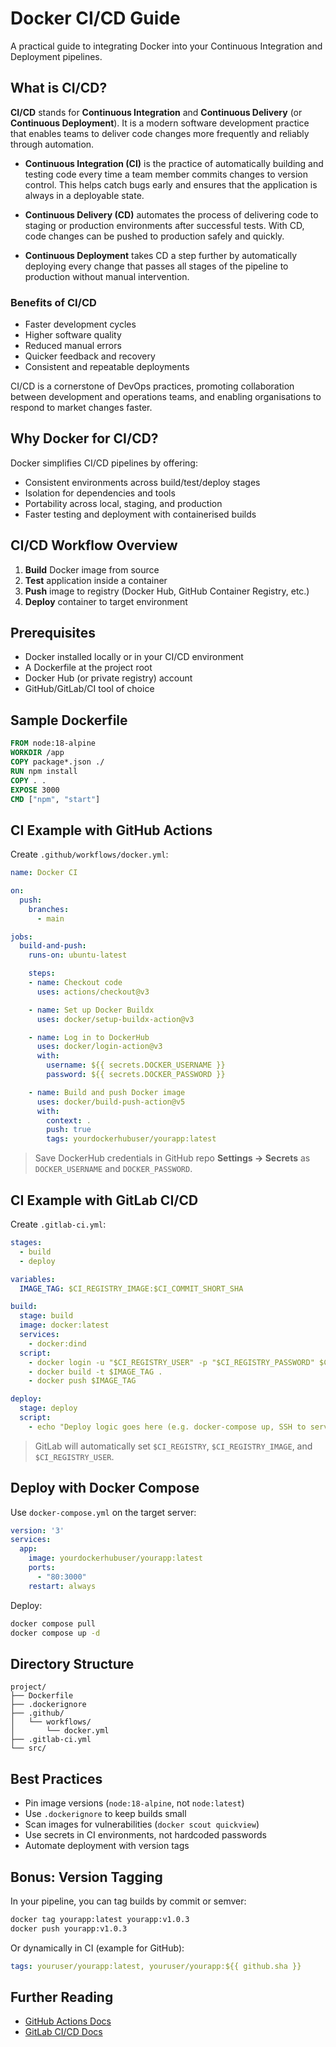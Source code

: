 # Docker CI/CD Guide
A practical guide to integrating Docker into your Continuous Integration and Deployment pipelines.


## What is CI/CD?
**CI/CD** stands for **Continuous Integration** and **Continuous Delivery** (or **Continuous Deployment**). It is a modern software development practice that enables teams to deliver code changes more frequently and reliably through automation.

- **Continuous Integration (CI)** is the practice of automatically building and testing code every time a team member commits changes to version control. This helps catch bugs early and ensures that the application is always in a deployable state.

- **Continuous Delivery (CD)** automates the process of delivering code to staging or production environments after successful tests. With CD, code changes can be pushed to production safely and quickly.

- **Continuous Deployment** takes CD a step further by automatically deploying every change that passes all stages of the pipeline to production without manual intervention.

### Benefits of CI/CD
- Faster development cycles
- Higher software quality
- Reduced manual errors
- Quicker feedback and recovery
- Consistent and repeatable deployments

CI/CD is a cornerstone of DevOps practices, promoting collaboration between development and operations teams, and enabling organisations to respond to market changes faster.


## Why Docker for CI/CD?
Docker simplifies CI/CD pipelines by offering:
- Consistent environments across build/test/deploy stages
- Isolation for dependencies and tools
- Portability across local, staging, and production
- Faster testing and deployment with containerised builds


## CI/CD Workflow Overview
1. **Build** Docker image from source
2. **Test** application inside a container
3. **Push** image to registry (Docker Hub, GitHub Container Registry, etc.)
4. **Deploy** container to target environment


## Prerequisites
- Docker installed locally or in your CI/CD environment
- A Dockerfile at the project root
- Docker Hub (or private registry) account
- GitHub/GitLab/CI tool of choice


## Sample Dockerfile
```Dockerfile
FROM node:18-alpine
WORKDIR /app
COPY package*.json ./
RUN npm install
COPY . .
EXPOSE 3000
CMD ["npm", "start"]
```


## CI Example with GitHub Actions
Create `.github/workflows/docker.yml`:
```yaml
name: Docker CI

on:
  push:
    branches:
      - main

jobs:
  build-and-push:
    runs-on: ubuntu-latest

    steps:
    - name: Checkout code
      uses: actions/checkout@v3

    - name: Set up Docker Buildx
      uses: docker/setup-buildx-action@v3

    - name: Log in to DockerHub
      uses: docker/login-action@v3
      with:
        username: ${{ secrets.DOCKER_USERNAME }}
        password: ${{ secrets.DOCKER_PASSWORD }}

    - name: Build and push Docker image
      uses: docker/build-push-action@v5
      with:
        context: .
        push: true
        tags: yourdockerhubuser/yourapp:latest
```

> Save DockerHub credentials in GitHub repo **Settings → Secrets** as `DOCKER_USERNAME` and `DOCKER_PASSWORD`.


## CI Example with GitLab CI/CD
Create `.gitlab-ci.yml`:

```yaml
stages:
  - build
  - deploy

variables:
  IMAGE_TAG: $CI_REGISTRY_IMAGE:$CI_COMMIT_SHORT_SHA

build:
  stage: build
  image: docker:latest
  services:
    - docker:dind
  script:
    - docker login -u "$CI_REGISTRY_USER" -p "$CI_REGISTRY_PASSWORD" $CI_REGISTRY
    - docker build -t $IMAGE_TAG .
    - docker push $IMAGE_TAG

deploy:
  stage: deploy
  script:
    - echo "Deploy logic goes here (e.g. docker-compose up, SSH to server, etc.)"
```

> GitLab will automatically set `$CI_REGISTRY`, `$CI_REGISTRY_IMAGE`, and `$CI_REGISTRY_USER`.


## Deploy with Docker Compose
Use `docker-compose.yml` on the target server:
```yaml
version: '3'
services:
  app:
    image: yourdockerhubuser/yourapp:latest
    ports:
      - "80:3000"
    restart: always
```

Deploy:
```bash
docker compose pull
docker compose up -d
```


## Directory Structure
```
project/
├── Dockerfile
├── .dockerignore
├── .github/
│   └── workflows/
│       └── docker.yml
├── .gitlab-ci.yml
└── src/
```


## Best Practices

- Pin image versions (`node:18-alpine`, not `node:latest`)
- Use `.dockerignore` to keep builds small
- Scan images for vulnerabilities (`docker scout quickview`)
- Use secrets in CI environments, not hardcoded passwords
- Automate deployment with version tags


## Bonus: Version Tagging
In your pipeline, you can tag builds by commit or semver:
```bash
docker tag yourapp:latest yourapp:v1.0.3
docker push yourapp:v1.0.3
```

Or dynamically in CI (example for GitHub):
```yaml
tags: youruser/yourapp:latest, youruser/yourapp:${{ github.sha }}
```


## Further Reading
- [GitHub Actions Docs](https://docs.github.com/en/actions)
- [GitLab CI/CD Docs](https://docs.gitlab.com/ee/ci/)


